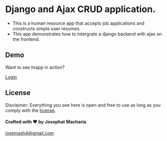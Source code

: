 # Django and Ajax CRUD application.


- This is a human resource app that accepts job applications and constructs simple user resumes.
- This app demonstrates how to intergrate a django backend  with ajax on the frontend.

## Demo

Want to see hrapp in action?

[Login](http://josephat.pythonanywhere.com/apply/)

## License

Disclaimer: Everything you see here is open and free to use as long as you comply with the [license](https://github.com/joemash/hrapp/blob/master/LICENSE). 

#### Crafted with ❤️ by Josephat Macharia
josemash4@gmail.com
